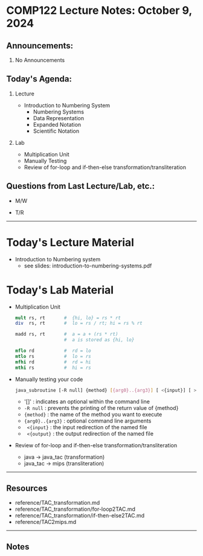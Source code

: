 # COMP122 Lecture Notes: October 9, 2024

## Announcements:
   1. No Announcements


## Today's Agenda:

  1. Lecture
     - Introduction to Numbering System
       - Numbering Systems
       - Data Representation
       - Expanded Notation
       - Scientific Notation

  1. Lab
     - Multiplication Unit
     - Manually Testing 
     - Review of for-loop and if-then-else transformation/transliteration

## Questions from Last Lecture/Lab, etc.:
   * M/W 

    
   * T/R 


---
# Today's Lecture Material

  - Introduction to Numbering system
    * see slides: introduction-to-numbering-systems.pdf



# Today's Lab Material


  - Multiplication Unit
     ```mips
     mult rs, rt       #  {hi, lo} = rs * rt
     div  rs, rt       #  lo = rs / rt; hi = rs % rt 

     madd rs, rt       #  a = a + (rs * rt)
                       #  a is stored as {hi, lo}

     mflo rd           #  rd = lo
     mtlo rs           #  lo = rs
     mfhi rd           #  rd = hi
     mthi rs           #  hi = rs
     ```

  - Manually testing your code
    ```bash
    java_subroutine [-R null] {method} [{arg0}..{arg3}] [ <{input}] [ >{output}]
    ```
    - '[]' : indicates an optional within the command line
    - `-R null`  : prevents the printing of the return value of {method}
    - `{method}` : the name of the method you want to execute
    - `{arg0}..{arg3}` : optional command line arguments
    - ` <{input}`  : the input redirection of the named file
    - ` <{output}`  : the output redirection of the named file

  - Review of for-loop and if-then-else transformation/transliteration
    - java -> java_tac (transformation)
    - java_tac -> mips (transliteration)


---
## Resources
  * reference/TAC_transformation.md
  * reference/TAC_transformation/for-loop2TAC.md 
  * reference/TAC_transformation/if-then-else2TAC.md
  * reference/TAC2mips.md

---
<!-- This section for student's to place their own notes. -->
<!-- This section will not be updated by the Professor.   -->

## Notes  


